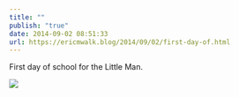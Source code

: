 ```yaml
---
title: ""
publish: "true"
date: 2014-09-02 08:51:33
url: https://ericmwalk.blog/2014/09/02/first-day-of.html
---
```


First day of school for the Little Man.

![](https://ericmwalk.blog/uploads/2022/63d39e7d57.jpg)